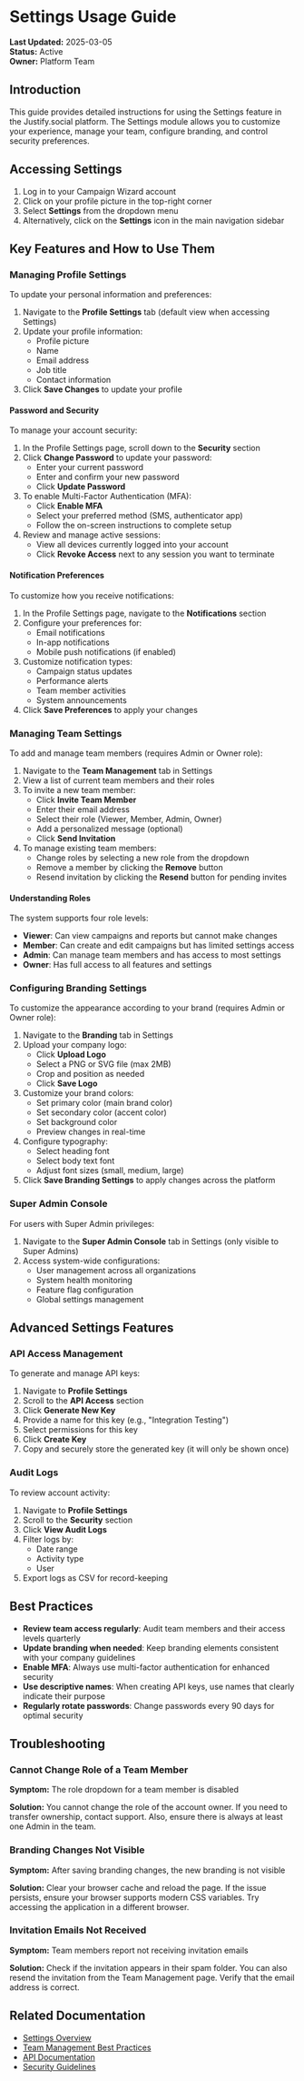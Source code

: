 # Settings Usage Guide

**Last Updated:** 2025-03-05  
**Status:** Active  
**Owner:** Platform Team

## Introduction

This guide provides detailed instructions for using the Settings feature in the Justify.social platform. The Settings module allows you to customize your experience, manage your team, configure branding, and control security preferences.

## Accessing Settings

1. Log in to your Campaign Wizard account
2. Click on your profile picture in the top-right corner
3. Select **Settings** from the dropdown menu
4. Alternatively, click on the **Settings** icon in the main navigation sidebar

## Key Features and How to Use Them

### Managing Profile Settings

To update your personal information and preferences:

1. Navigate to the **Profile Settings** tab (default view when accessing Settings)
2. Update your profile information:
   - Profile picture
   - Name
   - Email address
   - Job title
   - Contact information
3. Click **Save Changes** to update your profile

#### Password and Security

To manage your account security:

1. In the Profile Settings page, scroll down to the **Security** section
2. Click **Change Password** to update your password:
   - Enter your current password
   - Enter and confirm your new password
   - Click **Update Password**
3. To enable Multi-Factor Authentication (MFA):
   - Click **Enable MFA**
   - Select your preferred method (SMS, authenticator app)
   - Follow the on-screen instructions to complete setup
4. Review and manage active sessions:
   - View all devices currently logged into your account
   - Click **Revoke Access** next to any session you want to terminate

#### Notification Preferences

To customize how you receive notifications:

1. In the Profile Settings page, navigate to the **Notifications** section
2. Configure your preferences for:
   - Email notifications
   - In-app notifications
   - Mobile push notifications (if enabled)
3. Customize notification types:
   - Campaign status updates
   - Performance alerts
   - Team member activities
   - System announcements
4. Click **Save Preferences** to apply your changes

### Managing Team Settings

To add and manage team members (requires Admin or Owner role):

1. Navigate to the **Team Management** tab in Settings
2. View a list of current team members and their roles
3. To invite a new team member:
   - Click **Invite Team Member**
   - Enter their email address
   - Select their role (Viewer, Member, Admin, Owner)
   - Add a personalized message (optional)
   - Click **Send Invitation**
4. To manage existing team members:
   - Change roles by selecting a new role from the dropdown
   - Remove a member by clicking the **Remove** button
   - Resend invitation by clicking the **Resend** button for pending invites

#### Understanding Roles

The system supports four role levels:

- **Viewer**: Can view campaigns and reports but cannot make changes
- **Member**: Can create and edit campaigns but has limited settings access
- **Admin**: Can manage team members and has access to most settings
- **Owner**: Has full access to all features and settings

### Configuring Branding Settings

To customize the appearance according to your brand (requires Admin or Owner role):

1. Navigate to the **Branding** tab in Settings
2. Upload your company logo:
   - Click **Upload Logo**
   - Select a PNG or SVG file (max 2MB)
   - Crop and position as needed
   - Click **Save Logo**
3. Customize your brand colors:
   - Set primary color (main brand color)
   - Set secondary color (accent color)
   - Set background color
   - Preview changes in real-time
4. Configure typography:
   - Select heading font
   - Select body text font
   - Adjust font sizes (small, medium, large)
5. Click **Save Branding Settings** to apply changes across the platform

### Super Admin Console

For users with Super Admin privileges:

1. Navigate to the **Super Admin Console** tab in Settings (only visible to Super Admins)
2. Access system-wide configurations:
   - User management across all organizations
   - System health monitoring
   - Feature flag configuration
   - Global settings management

## Advanced Settings Features

### API Access Management

To generate and manage API keys:

1. Navigate to **Profile Settings**
2. Scroll to the **API Access** section
3. Click **Generate New Key**
4. Provide a name for this key (e.g., "Integration Testing")
5. Select permissions for this key
6. Click **Create Key**
7. Copy and securely store the generated key (it will only be shown once)

### Audit Logs

To review account activity:

1. Navigate to **Profile Settings**
2. Scroll to the **Security** section
3. Click **View Audit Logs**
4. Filter logs by:
   - Date range
   - Activity type
   - User
5. Export logs as CSV for record-keeping

## Best Practices

- **Review team access regularly**: Audit team members and their access levels quarterly
- **Update branding when needed**: Keep branding elements consistent with your company guidelines
- **Enable MFA**: Always use multi-factor authentication for enhanced security
- **Use descriptive names**: When creating API keys, use names that clearly indicate their purpose
- **Regularly rotate passwords**: Change passwords every 90 days for optimal security

## Troubleshooting

### Cannot Change Role of a Team Member

**Symptom:** The role dropdown for a team member is disabled

**Solution:** You cannot change the role of the account owner. If you need to transfer ownership, contact support. Also, ensure there is always at least one Admin in the team.

### Branding Changes Not Visible

**Symptom:** After saving branding changes, the new branding is not visible

**Solution:** Clear your browser cache and reload the page. If the issue persists, ensure your browser supports modern CSS variables. Try accessing the application in a different browser.

### Invitation Emails Not Received

**Symptom:** Team members report not receiving invitation emails

**Solution:** Check if the invitation appears in their spam folder. You can also resend the invitation from the Team Management page. Verify that the email address is correct.

## Related Documentation

- [Settings Overview](./overview.md)
- [Team Management Best Practices](./team-management.md)
- [API Documentation](../../features-backend/apis/overview.md)
- [Security Guidelines](../../guides/developer/security.md) 